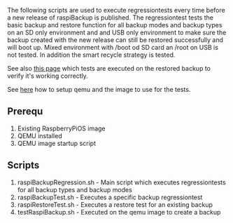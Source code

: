 The following scripts are used to execute regressiontests every time before a new release of raspiBackup is published. The regressiontest tests the basic backup and restore function for all backup modes and backup types on an SD only environment and and USB only environment to make sure the backup created with the new release can still be restored successfully and will boot up.
Mixed environment with /boot od SD card an /root on USB is not tested. In addition the smart recycle strategy is tested.  

See also [this page](https://www.linux-tips-and-tricks.de/en/raspibackupcategorye/510-raspibackup-regressiontests-executed/) which tests are executed on the restored backup to verify it's working correctly.

See [here](https://www.linux-tips-and-tricks.de/en/raspberrye/310-how-to-emulate-raspberry-pi-on-kvm-2/) how to setup qemu and the image to use for the tests.

## Prerequ

1. Existing RaspberryPiOS image
2. QEMU installed
3. QEMU image startup script

## Scripts

1. raspiBackupRegression.sh - Main script which executes regressiontests for all backup types and backup modes
2. raspiBackupTest.sh - Executes a specific backup regressiontest
3. raspiRestoreTest.sh - Executes a restore test for an existing backup
4. testRaspiBackup.sh - Executed on the qemu image to create a backup
